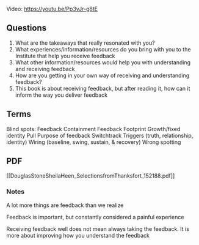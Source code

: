 Video: https://youtu.be/Pp3vJr-g8tE

## Questions
1. What are the takeaways that really resonated with you?
2. What experiences/information/resources do you bring with you to the Institute that help you receive feedback
3. What other information/resources would help you with understanding and receiving feedback
4. How are you getting in your own way of receiving and understanding feedback?
5. This book is about receiving feedback, but after reading it, how can it inform the way you deliver feedback

## Terms
Blind spots:
Feedback Containment
Feedback Footprint
Growth/fixed identity
Pull
Purpose of feedback
Switchtrack
Triggers (truth, relationship, identity)
Wiring (baseline, swing, sustain, & recovery)
Wrong spotting

## PDF
[[DouglasStoneSheilaHeen_SelectionsfromThanksfort_152188.pdf]]
### Notes
A lot more things are feedback than we realize

Feedback is important, but constantly considered a painful experience 

Receiving feedback well does not mean always taking the feedback. It is more about improving how you understand the feedback